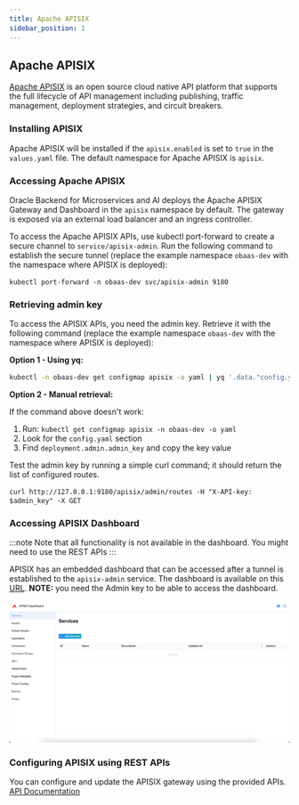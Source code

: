 ```yaml
---
title: Apache APISIX
sidebar_position: 1
---
```

## Apache APISIX

[Apache APISIX](https://apisix.apache.org) is an open source cloud native API platform that supports the full lifecycle of API management including publishing, traffic management, deployment strategies, and circuit breakers.

### Installing APISIX

Apache APISIX will be installed if the `apisix.enabled` is set to `true` in the `values.yaml` file. The default namespace for Apache APISIX is `apisix`.

### Accessing Apache APISIX

Oracle Backend for Microservices and AI deploys the Apache APISIX Gateway and Dashboard in the `apisix` namespace by default. The gateway is exposed via an external load balancer and an ingress controller.

To access the Apache APISIX APIs, use kubectl port-forward to create a secure channel to `service/apisix-admin`. Run the following command to establish the secure tunnel (replace the example namespace `obaas-dev` with the namespace where APISIX is deployed):

```shell
kubectl port-forward -n obaas-dev svc/apisix-admin 9180
```

### Retrieving admin key

To access the APISIX APIs, you need the admin key. Retrieve it with the following command (replace the example namespace `obaas-dev` with the namespace where APISIX is deployed):

**Option 1 - Using yq:**

```bash
kubectl -n obaas-dev get configmap apisix -o yaml | yq '.data."config.yaml"' | yq '.deployment.admin.admin_key[] | select(.name == "admin") | .key'
```

**Option 2 - Manual retrieval:**

If the command above doesn't work:

1. Run: `kubectl get configmap apisix -n obaas-dev -o yaml`
1. Look for the `config.yaml` section
1. Find `deployment.admin.admin_key` and copy the key value

Test the admin key by running a simple curl command; it should return the list of configured routes.

```shell
curl http://127.0.0.1:9180/apisix/admin/routes -H "X-API-key: $admin_key" -X GET
```

### Accessing APISIX Dashboard

:::note
 Note that all functionality is not available in the dashboard. You might need to use the REST APIs
:::

APISIX has an embedded dashboard that can be accessed after a tunnel is established to the `apisix-admin` service. The dashboard is available on this [URL](http://localhost:8190/ui). **NOTE:** you need the Admin key to be able to access the dashboard.

![APISIX Dashboard](images/apisix-dashboard.png)

### Configuring APISIX using REST APIs

You can configure and update the APISIX gateway using the provided APIs. [API Documentation](https://apisix.apache.org/docs/apisix/getting-started/README/)
